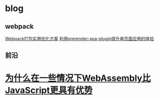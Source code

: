 # blog


## webpack

<a href="https://github.com/wangnan19900401/blog/issues/1" target="_blank">Webpack打包实用优化方案</a>
<a href="https://github.com/wangnan19900401/blog/issues/3" target="_blank">利用prerender-spa-plugin提升单页面应用的体验</a>


## 前沿
<h1><a href="https://github.com/wangnan19900401/blog/issues/2" target="_blank">为什么在一些情况下WebAssembly比JavaScript更具有优势</a></h1>


